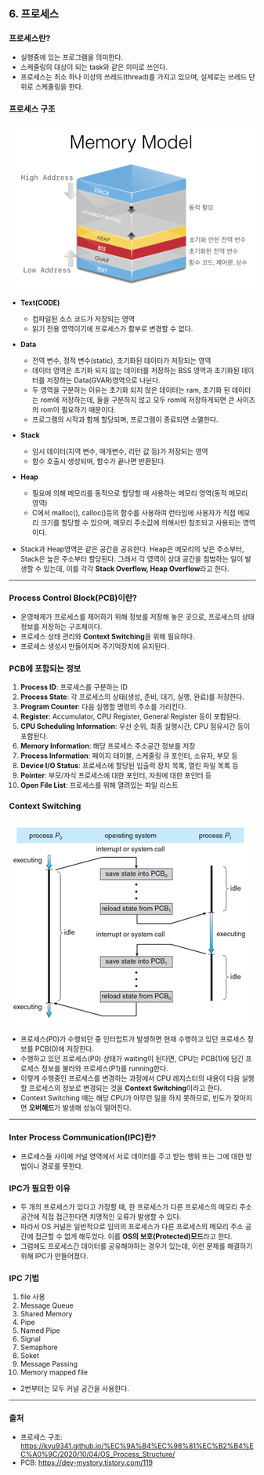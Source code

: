 ## 6. 프로세스
### 프로세스란?
- 실행중에 있는 프로그램을 의미한다. 
- 스케줄링의 대상이 되는 task와 같은 의미로 쓰인다.
- 프로세스는 최소 하나 이상의 쓰레드(thread)를 가지고 있으며, 실제로는 쓰레드 단위로 스케줄링을 한다.
### 프로세스 구조
![프로세스 구조](./img/processStructure.png)
- **Text(CODE)**
    - 컴파일된 소스 코드가 저장되는 영역
    - 읽기 전용 영역이기에 프로세스가 함부로 변경할 수 없다.
  

- **Data**
    - 전역 변수, 정적 변수(static), 초기화된 데이터가 저장되는 영역
    - 데이터 영역은 초기화 되지 않는 데이터를 저장하는 BSS 영역과 초기화된 데이터를 저장하는 Data(GVAR)영역으로 나뉜다.
    - 두 영역을 구분하는 이유는 초기화 되지 않은 데이터는 ram, 초기화 된 데이터는 rom에 저장하는데, 둘을 구분하지 않고 모두 rom에 저장하게되면 큰 사이즈의 rom이 필요하기 때문이다.
    - 프로그램의 시작과 함께 할당되며, 프로그램이 종료되면 소멸한다.
  

- **Stack**
    - 임시 데이터(지역 변수, 매개변수, 리턴 값 등)가 저장되는 영역
    - 함수 호출시 생성되며, 함수가 끝나면 반환된다.
  

- **Heap**
    - 필요에 의해 메모리를 동적으로 할당할 때 사용하는 메모리 영역(동적 메모리 영역)
    - C에서 malloc(), calloc()등의 함수를 사용하여 런타임에 사용자가 직접 메모리 크기를 할당할 수 있으며, 메모리 주소값에 의해서만 참조되고 사용되는 영역이다.
  
   
- Stack과 Heap영역은 같은 공간을 공유한다. Heap은 메모리의 낮은 주소부터, Stack은 높은 주소부터 할당된다. 그래서 각 영역이 상대 공간을 침범하는 일이 발생할 수 있는데, 이를 각각 **Stack Overflow, Heap Overflow**라고 한다.
---
### Process Control Block(PCB)이란?
  - 운영체제가 프로세스를 제어하기 위해 정보를 저장해 놓은 곳으로, 프로세스의 상태 정보를 저장하는 구조체이다.
  - 프로세스 상태 관리와 **Context Switching**을 위해 필요하다.
  - 프로세스 생성시 만들어지며 주기억장치에 유지된다.

### PCB에 포함되는 정보
1. **Process ID**: 프로세스를 구분하는 ID
2. **Process State**: 각 프로세스의 상태(생성, 준비, 대기, 실행, 완료)를 저장한다.
3. **Program Counter**: 다음 실행할 명령의 주소를 가리킨다.
4. **Register**: Accumulator, CPU Register, General Register 등이 포함된다.
5. **CPU Scheduling Information**: 우선 순위, 최종 실행시간, CPU 점유시간 등이 포함된다.
6. **Memory Information**: 해당 프로세스 주소공간 정보를 저장
7. **Process Information**: 페이지 테이블, 스케줄링 큐 포인터, 소유자, 부모 등
8. **Device I/O Status**: 프로세스에 할당된 입출력 장치 목록, 열린 파일 목록 등
9. **Pointer**: 부모/자식 프로세스에 대한 포인터, 자원에 대한 포인터 등
10. **Open File List**: 프로세스를 위해 열려있는 파일 리스트

### Context Switching
![Context Switching](./img/contextSwitching.png)
- 프로세스(P0)가 수행되던 중 인터럽트가 발생하면 현재 수행하고 있던 프로세스 정보를 PCB(0)에 저장한다.
- 수행하고 있던 프로세스(P0) 상태가 waiting이 된다면, CPU는 PCB(1)에 담긴 프로세스 정보를 불러와 프로세스(P1)를 running한다.
- 이렇게 수행중인 프로세스를 변경하는 과정에서 CPU 레지스터의 내용이 다음 실행할 프로세스의 정보로 변경되는 것을 **Context Switching**이라고 한다.
- Context Switching 때는 해당 CPU가 아무런 일을 하지 못하므로, 빈도가 잦아지면 **오버헤드**가 발생해 성능이 떨어진다.
---
### Inter Process Communication(IPC)란?
- 프로세스들 사이에 커널 영역에서 서로 데이터를 주고 받는 행위 또는 그에 대한 방법이나 경로를 뜻한다.
### IPC가 필요한 이유
- 두 개의 프로세스가 있다고 가정할 때, 한 프로세스가 다른 프로세스의 메모리 주소 공간에 직접 접근한다면 치명적인 오류가 발생할 수 있다.
- 따라서 OS 커널은 일반적으로 임의의 프로세스가 다른 프로세스의 메모리 주소 공간에 접근할 수 없게 해두었다. 이를 **OS의 보호(Protected)모드**라고 한다.
- 그럼에도 프로세스간 데이터를 공유해야하는 경우가 있는데, 이런 문제를 해결하기 위해 IPC가 만들어졌다.
### IPC 기법
1. file 사용
2. Message Queue
3. Shared Memory
4. Pipe
5. Named Pipe
6. Signal
7. Semaphore
8. Soket
9. Message Passing
10. Memory mapped file
* 2번부터는 모두 커널 공간을 사용한다.
---
### 출처
- 프로세스 구조: https://kyu9341.github.io/%EC%9A%B4%EC%98%81%EC%B2%B4%EC%A0%9C/2020/10/04/OS_Process_Structure/
- PCB: https://dev-mystory.tistory.com/119  
